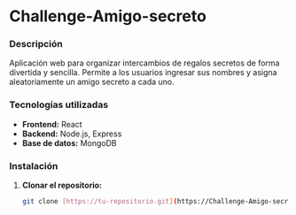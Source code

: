 # Challenge-Amigo-secreto

### Descripción
Aplicación web para organizar intercambios de regalos secretos de forma divertida y sencilla. Permite a los usuarios ingresar sus nombres y asigna aleatoriamente un amigo secreto a cada uno.

### Tecnologías utilizadas
* **Frontend:** React
* **Backend:** Node.js, Express
* **Base de datos:** MongoDB

### Instalación
1. **Clonar el repositorio:**
   ```bash
   git clone [https://tu-repositorio.git](https://Challenge-Amigo-secreto.git)
